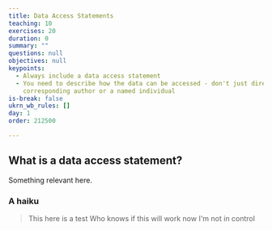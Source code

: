 ```yaml
---
title: Data Access Statements
teaching: 10
exercises: 20
duration: 0
summary: ""
questions: null
objectives: null
keypoints:
  - Always include a data access statement
  - You need to describe how the data can be accessed - don't just direct to the
    corresponding author or a named individual
is-break: false
ukrn_wb_rules: []
day: 1
order: 212500

---
```

## What is a data access statement?

Something relevant here.

### A haiku
> This here is a test
> Who knows if this will work now
> I'm not in control